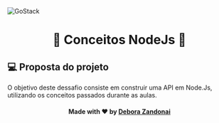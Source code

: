 <img alt="GoStack" src="https://storage.googleapis.com/golden-wind/bootcamp-gostack/header-desafios-new.png" />
<h1 align="center">🚀 Conceitos NodeJs 🚀</h1>

## 💻 Proposta do projeto

O objetivo deste dessafio consiste em construir uma API em Node.Js, utilizando os conceitos passados durante as aulas.

<h4 align=center>Made with ❤️ by <a href="https://www.linkedin.com/in/debora-zandonai-4ab092195/">Debora Zandonai</a></h4>
